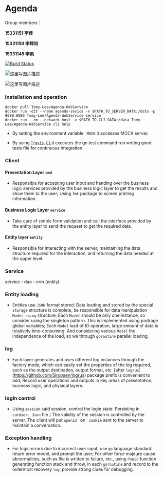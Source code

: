 ﻿# Agenda
Group members：

**15331151  李佳** 

**15331150  李辉旭** 

**15331145  李果** 

[![Build Status](https://travis-ci.org/Tomy-Lee/Agenda-WebService.svg?branch=master)](https://travis-ci.org/Tomy-Lee/Agenda-WebService.svg?branch=master)

![这里写图片描述](http://img.blog.csdn.net/20171211170850667?watermark/2/text/aHR0cDovL2Jsb2cuY3Nkbi5uZXQvcXFfMzM0NTQxMTI=/font/5a6L5L2T/fontsize/400/fill/I0JBQkFCMA==/dissolve/70/gravity/SouthEast)

![这里写图片描述](http://img.blog.csdn.net/20171211170857432?watermark/2/text/aHR0cDovL2Jsb2cuY3Nkbi5uZXQvcXFfMzM0NTQxMTI=/font/5a6L5L2T/fontsize/400/fill/I0JBQkFCMA==/dissolve/70/gravity/SouthEast)
### Installation and operation

```
docker pull Tomy-Lee/Agenda-WebService
docker run -dit --name agenda-sevice -v $PATH_TO_SERVER_DATA:/data -p 8080:8080 Tomy-Lee/Agenda-WebService service
docker run --rm --network host -v $PATH_TO_CLI_DATA:/data Tomy-Lee/Agenda-WebService cli help
```
- By setting the environment variable `  MOCK ` it accesses MOCK server.

- By using [``Travis CI``](https://travis-ci.org/Tomy-Lee/Agenda-WebService),it executes the go test command run writing good tests file for continuous integration.


### Client

#### Presentation Layer ``cmd``

- Responsible for accepting user input and handing over the business logic services provided by the business logic layer to get the results and show them to the user; Using ` fmt ` package to screen printing information.

#### Business Logic Layer ``service``

- Take care of simple form validation and call the interface provided by the entity layer to send the request to get the required data.

#### Entity layer ``entity``

- Responsible for interacting with the server, maintaining the data structure required for the interaction, and returning the data needed at the upper level.

### Service

service - dao - orm (entity) 

### Entity loading

- Entities use ` JSON ` format stored; Data loading and stored by the special ` storage ` structure is complete, be responsible for data manipulation ` Model using ` structure; Each ` Model ` should be only one instance, so consider using the singleton pattern. This is implemented using package global variables; Each ` Model ` load of IO operation, large amount of data is relatively time-consuming. And considering various ` Model ` the independence of the load, so we through ` goroutine ` parallel loading.

### log

- Each layer generates and uses different log instances through the factory mode, which can easily set the properties of the log required, such as the output destination, output format, etc. [after ` logrus `] (https://github.com/Sirupsen/logrus) package prefix is convenient to add; Record user operations and outputs in key areas of presentation, business logic, and physical layers.

### login control

- Using ` session ` said session, control the login state. Persisting in `  curUser. Json ` file；The validity of the session is controlled by the server. The client will put `openid ` on ` cookie` sent to the server to maintain a conversation.

### Exception handling

- For logic errors due to incorrect user input, use ` go ` language standard return error model, and prompt the user; For other force majeure cause abnormalities, such as file is written to failure, etc., using ` Panic ` function generating function stack and throw, in each ` goroutine ` and record to the outermost recovery ` log `, provide strong clues for debugging.
